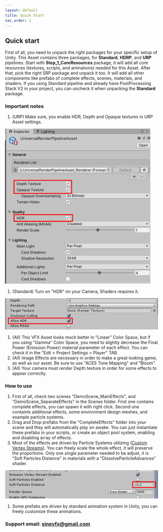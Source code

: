 ```yaml
---
layout: default
title: Quick Start
nav_order: 1
---
```


## Quick start

First of all, you need to unpack the right packages for your specific setup of Unity. This Asset contains three packages, for **Standard**, **HDRP**, and **URP** pipelines. Start with **Step_1_CoreResources** package, it will add all core resources (textures, scripts, and animations) needed for this Asset. After that, pick the right SRP package and unpack it too. It will add all other components like prefabs of complete effects, scenes, materials, and shaders. If you using Standard pipeline and already have PostProcessing Stack V2 in your project, you can uncheck it when unpacking the **Standard** package.

### Important notes

1. (URP) Make sure, you enable HDR, Depth and Opaque textures in URP Asset settings.

![s19](/assets/images/Screenshot_19.png)

1. (Standard) Turn on "HDR" on your Camera, Shaders requires it.

![s18](/assets/images/Screenshot_18.png)

1. (All) This VFX Asset looks much better in "Linear" Color Space, but if you using "Gamma" Color Space, you need to slightly decrease the Final Power (Emission Power) material parameter of each effect. You can check it in the "Edit > Project Settings > Player" TAB.
1. (All) Image Effects are necessary in order to make a great looking game, as well as our asset. Be sure to use "ACES Tone Mapping" and "Bloom".
1. (All) Your camera must render Depth texture in order for some effects to appear correctly.



### How to use

1. First of all, check two scenes "DemoScene_MainEffects", and "DemoScene_SeparateEffects" in the Scenes folder. First one contains complete effects, you can spawn it with right click. Second one containts additional effects, some environment design meshes, and example particle systems.
1. Drag and Drop prefabs from the "CompleteEffects" folder into your scene and they will automatically play on awake. You can just instantiate these prefabs in your scripts, or create an object pool system, enabling and disabling array of effects.
1. Most of the effects are driven by Particle Systems utilizing ([Custom Vertex Streams](https://docs.unity3d.com/Manual/PartSysVertexStreams.html)). You can freely scale the whole effect, it will preserve the proportions. Only one single parameter needed to be adjust, it is "Soft Particles Distance" in materials with a "DissolveParticleAdvances" shader.

![s20](/assets/images/Screenshot_20.png)

1. Some prefabs are driven by standard animation system in Unity, you can freely customize these animations.



### Support email: sinevfx@gmail.com
